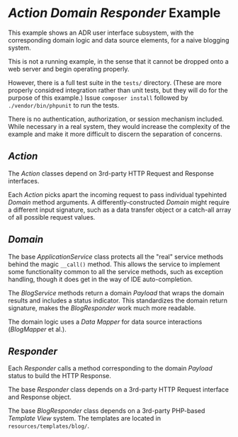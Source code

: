 # _Action Domain Responder_ Example

This example shows an ADR user interface subsystem, with the corresponding domain logic and data source elements, for a naive blogging system.

This is not a running example, in the sense that it cannot be dropped onto a web server and begin operating properly.

However, there is a full test suite in the `tests/` directory. (These are more properly considred integration rather than unit tests, but they will do for the purpose of this example.)  Issue `composer install` followed by `./vendor/bin/phpunit` to run the tests.

There is no authentication, authorization, or session mechanism included. While necessary in a real system, they would increase the complexity of the example and make it more difficult to discern the separation of concerns.

## _Action_

The _Action_ classes depend on 3rd-party HTTP Request and Response interfaces.

Each _Action_ picks apart the incoming request to pass individual typehinted _Domain_ method arguments. A differently-constructed _Domain_ might require a different input signature, such as a data transfer object or a catch-all array of all possible request values.

## _Domain_

The base _ApplicationService_ class protects all the "real" service methods behind the magic `__call()` method. This allows the service to implement some functionality common to all the service methods, such as exception handling, though it does get in the way of IDE auto-completion.

The _BlogService_ methods return a domain _Payload_ that wraps the domain results and includes a status indicator. This standardizes the domain return signature, makes the _BlogResponder_ work much more readable.

The domain logic uses a _Data Mapper_ for data source interactions (_BlogMapper_ et al.).

## _Responder_

Each _Responder_ calls a method corresponding to the domain _Payload_ status to build the HTTP Response.

The base _Responder_ class depends on a 3rd-party HTTP Request interface and Response object.

The base _BlogResponder_ class depends on a 3rd-party PHP-based _Template View_ system. The templates are located in `resources/templates/blog/`.
